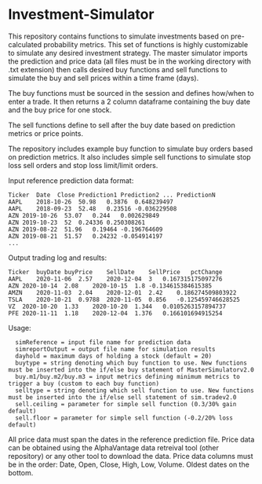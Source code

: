 # Investment-Simulator
This repository contains functions to simulate investments based on pre-calculated probability metrics. This set of functions is highly customizable to simulate any desired investment strategy. The master simulator imports the prediction and price data (all files must be in the working directory with .txt extension) then calls desired buy functions and sell functions to simulate the buy and sell prices within a time frame (days).

The buy functions must be sourced in the session and defines how/when to enter a trade. It then returns a 2 column dataframe containing the buy date and the buy price for one stock.

The sell functions define to sell after the buy date based on prediction metrics or price points.

The repository includes example buy function to simulate buy orders based on prediction metrics. It also includes simple sell functions to simulate stop loss sell orders and stop loss limit/limit orders.


Input reference prediction data format:
```
Ticker  Date  Close Prediction1 Prediction2 ... PredictionN
AAPL	2018-10-26	50.98	0.3876	0.648239497
AAPL	2018-09-23	52.48	0.23516	-0.036229508
AZN	2019-10-26	53.07	0.244	0.002629849
AZN	2019-10-23	52	0.24336	0.250308261
AZN	2019-08-22	51.96	0.19464	-0.196764609
AZN	2019-08-21	51.57	0.24232	-0.054914197
...
```

Output trading log and results:
```
Ticker	buyDate	buyPrice	SellDate	SellPrice	pctChange
AAPL	2020-11-06	2.57	2020-12-04	3	0.167315175097276
AZN	2020-10-14	2.08	2020-10-15	1.8	-0.134615384615385
AMZN	2020-11-03	2.04	2020-12-01	2.42	0.186274509803922
TSLA	2020-10-21	0.9788	2020-11-05	0.856	-0.125459746628525
VZ	2020-10-20	1.33	2020-10-20	1.344	0.0105263157894737
PFE	2020-11-11	1.18	2020-12-04	1.376	0.166101694915254
```

Usage:
```
  simReference = input file name for prediction data
  simreportOutput = output file name for simulation results
  dayhold = maximum days of holding a stock (default = 20)
  buytype = string denoting which buy function to use. New functions must be inserted into the if/else buy statement of MasterSimulatorv2.0
  buy.m1/buy.m2/buy.m3 = input metrics defining minimum metrics to trigger a buy (custom to each buy function)
  selltype = string denoting which sell function to use. New functions must be inserted into the if/else sell statement of sim.tradev2.0
  sell.ceiling = parameter for simple sell function (0.3/30% gain default)
  sell.floor = parameter for simple sell function (-0.2/20% loss default)
```

All price data must span the dates in the reference prediction file. Price data can be obtained using the AlphaVantage data retreival tool (other repository) or any other tool to download the data. Price data columns must be in the order: Date, Open, Close, High, Low, Volume. Oldest dates on the bottom.
